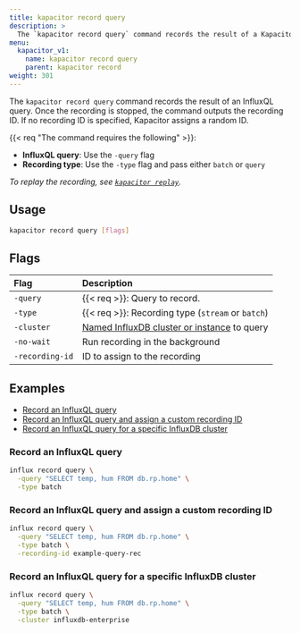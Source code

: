```yaml
---
title: kapacitor record query
description: >
  The `kapacitor record query` command records the result of a Kapacitor stream task.
menu:
  kapacitor_v1:
    name: kapacitor record query
    parent: kapacitor record
weight: 301
---
```


The `kapacitor record query` command records the result of an InfluxQL query.
Once the recording is stopped, the command outputs the recording ID. 
If no recording ID is specified, Kapacitor assigns a random ID.

{{< req "The command requires the following" >}}:

- **InfluxQL query**: Use the `-query` flag
- **Recording type**: Use the `-type` flag and pass either `batch` or `query`

_To replay the recording, see [`kapacitor replay`](/kapacitor/v1/reference/cli/kapacitor/replay/)._

## Usage

```sh
kapacitor record query [flags]
```

## Flags

| Flag            | Description                                                                                         |
| :-------------- | :-------------------------------------------------------------------------------------------------- |
| `-query`        | {{< req >}}: Query to record.                                                                       |
| `-type`         | {{< req >}}: Recording type (`stream` or `batch`)                                                   |
| `-cluster`      | [Named InfluxDB cluster or instance](/kapacitor/v1/administration/configuration/#influxdb) to query |
| `-no-wait`      | Run recording in the background                                                                     |
| `-recording-id` | ID to assign to the recording                                                                       |

## Examples

- [Record an InfluxQL query](#record-an-influxql-query)
- [Record an InfluxQL query and assign a custom recording ID](#record-an-influxql-query-and-assign-a-custom-recording-id)
- [Record an InfluxQL query for a specific InfluxDB cluster](#record-an-influxql-query-for-a-specific-influxdb-cluster)

### Record an InfluxQL query

```sh
influx record query \
  -query "SELECT temp, hum FROM db.rp.home" \
  -type batch
```

### Record an InfluxQL query and assign a custom recording ID

```sh
influx record query \
  -query "SELECT temp, hum FROM db.rp.home" \
  -type batch \
  -recording-id example-query-rec
```

### Record an InfluxQL query for a specific InfluxDB cluster

```sh
influx record query \
  -query "SELECT temp, hum FROM db.rp.home" \
  -type batch \
  -cluster influxdb-enterprise
```
